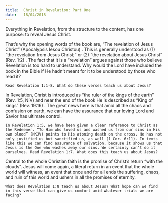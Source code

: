 ```yaml
---
title:  Christ in Revelation: Part One
date:   18/04/2018
---
```


Everything in Revelation, from the structure to the content, has one purpose: to reveal Jesus Christ.

That’s why the opening words of the book are, “The revelation of Jesus Christ” (Apocalypsis Iesou Christou) . This is generally understood as (1) “the revelation from Jesus Christ;” or (2) “the revelation about Jesus Christ” (Rev. 1:2) . The fact that it is a “revelation” argues against those who believe Revelation is too hard to understand. Why would the Lord have included the book in the Bible if He hadn’t meant for it to be understood by those who read it?

`Read Revelation 1:1-8. What do these verses teach us about Jesus?`

In Revelation, Christ is introduced as “the ruler of the kings of the earth” (Rev. 1:5, NIV) and near the end of the book He is described as “King of kings” (Rev. 19:16) . The great news here is that amid all the chaos and confusion on earth, we can have the assurance that our loving Lord and Savior has ultimate control.

`In Revelation 1:5, we have been given a clear reference to Christ as the Redeemer. “To Him who loved us and washed us from our sins in His own blood” (NKJV) points to His atoning death on the cross. He has not only justified us but sanctified us, as well (1 Cor. 6:11). In texts like this we can find assurance of salvation, because it shows us that Jesus is the One who washes away our sins. We certainly can’t do it ourselves. Read Revelation 1:7. What does this teach us about Jesus?`

Central to the whole Christian faith is the promise of Christ’s return “with the clouds”. Jesus will come again, a literal return in an event that the whole world will witness, an event that once and for all ends the suffering, chaos, and ruin of this world and ushers in all the promises of eternity.

`What does Revelation 1:8 teach us about Jesus? What hope can we find in this verse that can give us comfort amid whatever trials we are facing?`
